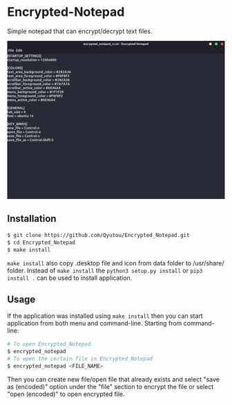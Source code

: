 # Encrypted-Notepad
Simple notepad that can encrypt/decrypt text files.

![Example 1](https://github.com/Qyutou/Encrypted_Notepad/blob/edd69637fd2a2e355cbb2892db2460e402ea3236/example/encrypted_notepad_example.png)
## Installation
```bash
$ git clone https://github.com/Qyutou/Encrypted_Notepad.git
$ cd Encrypted_Notepad 
$ make install 
```
`make install` also copy .desktop file and icon from data folder to /usr/share/ folder.
Instead of `make install` the `python3 setup.py install` or `pip3 install .` can be used to install application.
## Usage
If the application was installed using `make install` then you can start application from both menu and command-line. Starting from command-line:
```bash
# To open Encrypted_Notepad
$ encrypted_notepad
# To open the certain file in Encrypted_Notepad
$ encrypted_notepad <FILE_NAME>
```
Then you can create new file/open file that already exists and select "save as (encoded)" option under the "file" section to encrypt the file or select "open (encoded)" to open encrypted file.
